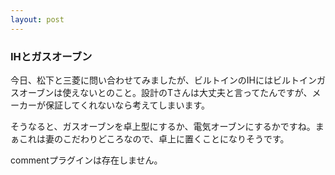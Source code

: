 ```yaml
---
layout: post
---
```

<h3>IHとガスオーブン</h3>
<p>今日、松下と三菱に問い合わせてみましたが、ビルトインのIHにはビルトインガスオーブンは使えないとのこと。設計のTさんは大丈夫と言ってたんですが、メーカーが保証してくれないなら考えてしまいます。</p>
<p>そうなると、ガスオーブンを卓上型にするか、電気オーブンにするかですね。まぁこれは妻のこだわりどころなので、卓上に置くことになりそうです。</p>
<p><span class="error">commentプラグインは存在しません。</span> </p>
